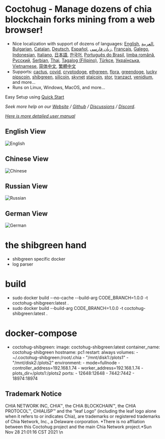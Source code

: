 # Coctohug - Manage dozens of chia blockchain forks  mining from a web browser!
- Nice localization with support of dozens of languages: [English](https://github.com/raingggg/coctohug/blob/main/readme_en.md), [العربية](https://github.com/raingggg/coctohug/blob/main/readme_ar.md), [Bulgarian](https://github.com/raingggg/coctohug/blob/main/readme_bg.md), [Catalan](https://github.com/raingggg/coctohug/blob/main/readme_ca.md), [Deutsch](https://github.com/raingggg/coctohug/blob/main/readme_de.md), [Español](https://github.com/raingggg/coctohug/blob/main/readme_es.md), [زبان فارسی](https://github.com/raingggg/coctohug/blob/main/readme_fa.md), [Français](https://github.com/raingggg/coctohug/blob/main/readme_fr.md), [Galego](https://github.com/raingggg/coctohug/blob/main/readme_gl.md), [Indonesian](https://github.com/raingggg/coctohug/blob/main/readme_id.md), [Italiano](https://github.com/raingggg/coctohug/blob/main/readme_it.md), [日本語](https://github.com/raingggg/coctohug/blob/main/readme_ja.md), [한국어](https://github.com/raingggg/coctohug/blob/main/readme_ko.md), [Português do Brasil](https://github.com/raingggg/coctohug/blob/main/readme_pt.md), [limba română](https://github.com/raingggg/coctohug/blob/main/readme_ro.md), [Русский](https://github.com/raingggg/coctohug/blob/main/readme_ru.md), [Serbian](https://github.com/raingggg/coctohug/blob/main/readme_sr.md), [Thai](https://github.com/raingggg/coctohug/blob/main/readme_th.md), [Tagalog (Filipino)](https://github.com/raingggg/coctohug/blob/main/readme_tl.md), [Türkçe](https://github.com/raingggg/coctohug/blob/main/readme_tr.md), [Українська](https://github.com/raingggg/coctohug/blob/main/readme_uk.md), [Vietnamese](https://github.com/raingggg/coctohug/blob/main/readme_vi.md), [简体中文](https://github.com/raingggg/coctohug/blob/main/readme_zh-CN.md), [繁體中文](https://github.com/raingggg/coctohug/blob/main/readme_zh-TW.md)
- Supports: [cactus](https://github.com/raingggg/coctohug-cactus), [covid](https://github.com/raingggg/coctohug-covid), [cryptodoge](https://github.com/raingggg/coctohug-cryptodoge), [ethgreen](https://github.com/raingggg/coctohug-ethgreen), [flora](https://github.com/raingggg/coctohug-flora), [greendoge](https://github.com/raingggg/coctohug-greendoge), [lucky](https://github.com/raingggg/coctohug-lucky) [pipscoin](https://github.com/raingggg/coctohug-pipscoin), [shibgreen](https://github.com/raingggg/coctohug-shibgreen), [silicoin](https://github.com/raingggg/coctohug-silicoin), [skynet](https://github.com/raingggg/coctohug-skynet) [staicoin](https://github.com/raingggg/coctohug-staicoin), [stor](https://github.com/raingggg/coctohug-stor), [tranzact](https://github.com/raingggg/coctohug-tranzact), [venidium](https://github.com/raingggg/coctohug-venidium), and more...
- Runs on Linux, Windows, MacOS, and more...

Easy Setup using [Quick Start](https://www.coctohug.xyz/)

*Seek more help on our [Website](https://www.coctohug.xyz/) / [Github](https://github.com/raingggg/coctohug) / [Discussions](https://github.com/raingggg/coctohug/discussions) / [Discord](https://discord.com/channels/914698944435613716/914698944435613718)*.

*[Here is more detailed user manual](https://github.com/raingggg/coctohug/blob/main/docs/wiki/wiki_en.md)*


## English View
![English](https://www.coctohug.xyz/images/coctohug-en-min.png)

## Chinese View
![Chinese](https://www.coctohug.xyz/images/coctohug-cn-min.png)

## Russian View
![Russian](https://www.coctohug.xyz/images/coctohug-russian-min.png)

## German View
![German](https://www.coctohug.xyz/images/coctohug-german-min.png)



# the shibgreen hand
- shibgreen specific docker
- log parser

# build
- sudo docker build --no-cache --build-arg CODE_BRANCH=1.0.0 -t coctohug-shibgreen:latest .
- sudo docker build --build-arg CODE_BRANCH=1.0.0 -t coctohug-shibgreen:latest .

# docker-compose
- coctohug-shibgreen: 
        image: coctohug-shibgreen:latest 
        container_name: coctohug-shibgreen
        hostname: pc1 
        restart: always 
        volumes: 
            - ~/.coctohug-shibgreen:/root/.chia 
            - "/mnt/disk1:/plots1" 
            - "/mnt/disk2:/plots2" 
        environment: 
            - mode=fullnode 
            - controller_address=192.168.1.74 
            - worker_address=192.168.1.74
            - plots_dir=/plots1:/plots2 
        ports: 
            - 12648:12648 
            - 7442:7442 
            - 18974:18974

## Trademark Notice
CHIA NETWORK INC, CHIA™, the CHIA BLOCKCHAIN™, the CHIA PROTOCOL™, CHIALISP™ and the “leaf Logo” (including the leaf logo alone when it refers to or indicates Chia), are trademarks or registered trademarks of Chia Network, Inc., a Delaware corporation. *There is no affliation between this Coctohug project and the main Chia Network project.*Sun Nov 28 21:01:16 CST 2021
\n
 
